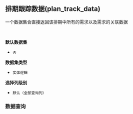 ## 排期跟踪数据(plan_track_data) <!-- {docsify-ignore-all} -->

一个数据集合直接返回该排期中所有的需求以及需求的关联数据

<br>
<p class="panel-title"><b>默认数据集</b></p>

* `否`

<p class="panel-title"><b>数据集类型</b></p>

* `实体逻辑`

<p class="panel-title"><b>选择列级别</b></p>

* `默认（全部查询列）`




### 数据查询
